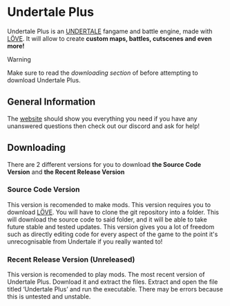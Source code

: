 # Undertale Plus

Undertale Plus is an [UNDERTALE](https://undertale.com/) fangame and battle engine, made with [LÖVE](https://love2d.org/). It will allow to create **custom maps, battles, cutscenes and even more!**

> [!WARNING]
> Make sure to read the *downloading section* of before attempting to download Undertale Plus.

## General Information
The [website](https://xeromayhem.github.io/UndertalePlus/) should show you everything you need if you have any unanswered questions then check out our discord and ask for help!

## Downloading
There are 2 different versions for you to download **the Source Code Version** and **the Recent Release Version**

### Source Code Version
This version is recomended to make mods.
This version requires you to download [LÖVE](https://love2d.org/). You will have to clone the git repository into a folder. This will download the source code to said folder, and it will be able to take future stable and tested updates. This version gives you a lot of freedom such as directly editing code for every aspect of the game to the point it's unrecognisable from Undertale if you really wanted to!

### Recent Release Version (Unreleased)
This version is recomended to play mods.
The most recent version of Undertale Plus. Download it and extract the files. Extract and open the file titled ‘Undertale Plus’ and run the executable. There may be errors because this is untested and unstable.
